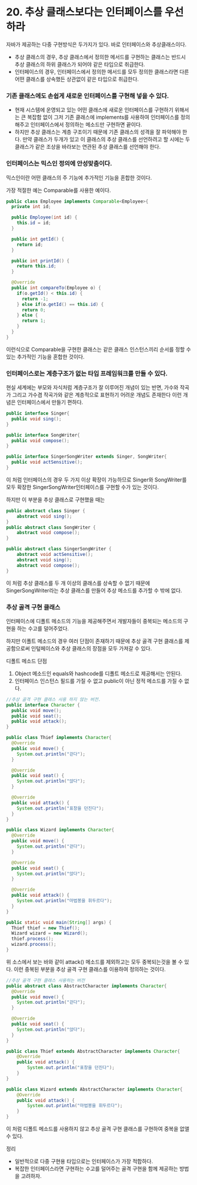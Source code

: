 # 20. 추상 클래스보다는 인터페이스를 우선하라

자바가 제공하는 다중 구현방식은 두가지가 있다. 바로 인터페이스와 추상클래스이다.

- 추상 클래스의 경우, 추상 클래스에서 정의한 메서드를 구현하는 클래스는 반드시 추상 클래스의 하위 클래스가 되어야 같은 타입으로 취급한다.
- 인터페이스의 경우, 인터페이스에서 정의한 메서드를 모두 정의한 클래스라면 다른 어떤 클래스를 상속했든 상관없이 같은 타입으로 취급한다.



### 기존 클래스에도 손쉽게 새로운 인터페이스를 구현해 넣을 수 있다.

- 현재 시스템에 운영되고 있는 어떤 클래스에 새로운 인터페이스를 구현하기 위해서는 큰 복잡함 없이 그저 기존 클래스에 implements를 사용하여 인터페이스를 정의해주고 인터페이스에서 정의하는 메소드만 구현하면 끝이다.
- 하지만 추상 클래스는 계층 구조이기 때문에 기존 클래스의 성격을 잘 파악해야 한다. 만약 클래스가 두개가 있고 이 클래스의 추상 클래스를 선언하려고 할 시에는 두 클래스가 같은 조상을 바라보는 연관된 추상 클래스를 선언해야 한다.



### 인터페이스는 믹스인 정의에 안성맞춤이다.

믹스인이란 어떤 클래스의 주 기능에 추가적인 기능을 혼합한 것이다.

가장 적절한 예는 Comparable를 사용한 예이다.

```java
public class Employee implements Comparable<Employee>{
  private int id;

  public Employee(int id) {
    this.id = id;
  }

  public int getId() {
    return id;
  }

  public int printId() {
    return this.id;
  }

  @Override
  public int compareTo(Employee o) {
    if(o.getId() < this.id) {
      return -1;
    } else if(o.getId() == this.id) {
      return 0;
    } else {
      return 1;
    }
  }
}
```

이런식으로 Comparable을 구현한 클래스는 같은 클래스 인스턴스끼리 순서를 정할 수 있는 추가적인 기능을 혼합한 것이다.



### 인터페이스로는 계층구조가 없는 타입 프레임워크를 만들 수 있다.

현실 세계에는 부모와 자식처럼 계층구조가 잘 이루어진 개념이 있는 반면, 가수와 작곡가 그리고 가수겸 작곡가와 같은 계층적으로 표현하기 어려운 개념도 존재한다 이런 개념은 인터페이스에서 만들기 편하다.

```java
public interface Singer{
  public void sing();
}

public interface SongWriter{
  public void compose();
}

public interface SingerSongWriter extends Singer, SongWriter{
  public void actSensitive();
}
```

이 처럼 인터페이스의 경우 두 가지 이상 확장이 가능하므로 Singer와 SongWriter를 모두 확장한 SingerSongWriter인터페이스를 구현할 수가 있는 것이다.

하지만 이 부분을 추상 클래스로 구현했을 때는

```java
public abstract class Singer {
    abstract void sing();
}
public abstract class SongWriter {
    abstract void compose();
}

public abstract class SingerSongWriter {
    abstract void actSensitive();
    abstract void sing();
    abstract void compose();
}
```

이 처럼 추상 클래스를 두 개 이상의 클래스를 상속할 수 없기 때문에 SingerSongWriter라는 추상 클래스를 만들어 추상 메소드를 추가할 수 밖에 없다.



### 추상 골격 구현 클래스

인터페이스에 디폴트 메소드의 기능을 제공해주면서 개발자들이 중복되는 메소드의 구현을 하는 수고를 덜어주었다.

하지만 이폴트 메소드의 경우 여러 단점이 존재하기 때문에 추상 골격 구현 클래스를 제공함으로써 인텊페이스와 추상 클래스의 장점을 모두 가져갈 수 있다.

디폴트 메소드 단점

1. Object 메소드인 equals와 hashcode를 디폴트 메소드로 제공해서는 안된다.
2. 인터페이스 인스턴스 필드를 가질 수 없고 public이 아닌 정적 메소드를 가질 수 없다.

```java
//추상 골격 구현 클래스 사용 하지 않는 버전.
public interface Character {
  public void move();
  public void seat();
  public void attack();
}

public class Thief implements Character{
  @Override
  public void move() {
    System.out.println("걷다");
  }

  @Override
  public void seat() {
    System.out.println("앉다");
  }

  @Override
  public void attack() {
    System.out.println("표창을 던진다");
  }    
}

public class Wizard implements Character{
  @Override
  public void move() {
    System.out.println("걷다");
  }

  @Override
  public void seat() {
    System.out.println("앉다");
  }

  @Override
  public void attack() {
    System.out.println("마법봉을 휘두르다");
  }
}

public static void main(String[] args) {
  Thief thief = new Thief();
  Wizard wizard = new Wizard();
  thief.process();
  wizard.process();
}
```

위 소스에서 보는 바와 같이 attack() 메소드를 제외하고는 모두 중복되는것을 볼 수 있다. 이런 중복된 부분을 추상 골격 구현 클래스를 이용하여 정의하는 것이다.

```java
//추상 골격 구현 클래스 사용하는 버전
public abstract class AbstractCharacter implements Character{
  @Override
  public void move() {
    System.out.println("걷다");
  }

  @Override
  public void seat() {
    System.out.println("앉다");
  }
}

public class Thief extends AbstractCharacter implements Character{
    @Override
    public void attack() {
        System.out.println("표창을 던진다");
    }
}

public class Wizard extends AbstractCharacter implements Character{
    @Override
    public void attack() {
        System.out.println("마법봉을 휘두르다");
    }
}
```

이 처럼 디폴트 메소드를 사용하지 않고 추상 골격 구현 클래스를 구현하여 중복을 없앨 수 있다.



정리

- 일반적으로 다중 구현용 타입으로는 인터페이스가 가장 적합하다.
- 복잡한 인터페이스라면 구현하는 수고를 덜어주는 골격 구현을 함께 제공하는 방법을 고려하자.



























